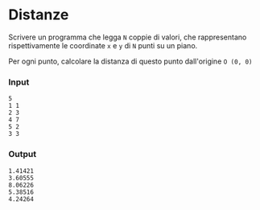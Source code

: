 # Distanze

Scrivere un programma che legga `N` coppie di valori, che rappresentano rispettivamente le coordinate `x` e `y` di `N` punti su un piano.

Per ogni punto, calcolare la distanza di questo punto dall'origine `O (0, 0)`

### Input

```
5
1 1
2 3
4 7
5 2
3 3
```

### Output
```
1.41421
3.60555
8.06226
5.38516
4.24264
```
